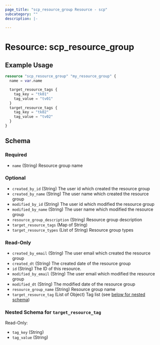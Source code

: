 ```yaml
---
page_title: "scp_resource_group Resource - scp"
subcategory: ""
description: |-
  
---
```


# Resource: scp_resource_group




## Example Usage

```terraform
resource "scp_resource_group" "my_resource_group" {
  name = var.name

  target_resource_tags {
    tag_key = "tk01"
    tag_value = "tv01"
  }
  target_resource_tags {
    tag_key = "tk02"
    tag_value = "tv02"
  }
}
```

<!-- schema generated by tfplugindocs -->
## Schema

### Required

- `name` (String) Resource group name

### Optional

- `created_by_id` (String) The user id which created the resource group
- `created_by_name` (String) The user name which created the resource group
- `modified_by_id` (String) The user id which modified the resource group
- `modified_by_name` (String) The user name which modified the resource group
- `resource_group_description` (String) Resource group description
- `target_resource_tags` (Map of String)
- `target_resource_types` (List of String) Resource group types

### Read-Only

- `created_by_email` (String) The user email which created the resource group
- `created_dt` (String) The created date of the resource group
- `id` (String) The ID of this resource.
- `modified_by_email` (String) The user email which modified the resource group
- `modified_dt` (String) The modified date of the resource group
- `resource_group_name` (String) Resource group name
- `target_resource_tag` (List of Object) Tag list (see [below for nested schema](#nestedatt--target_resource_tag))

<a id="nestedatt--target_resource_tag"></a>
### Nested Schema for `target_resource_tag`

Read-Only:

- `tag_key` (String)
- `tag_value` (String)
